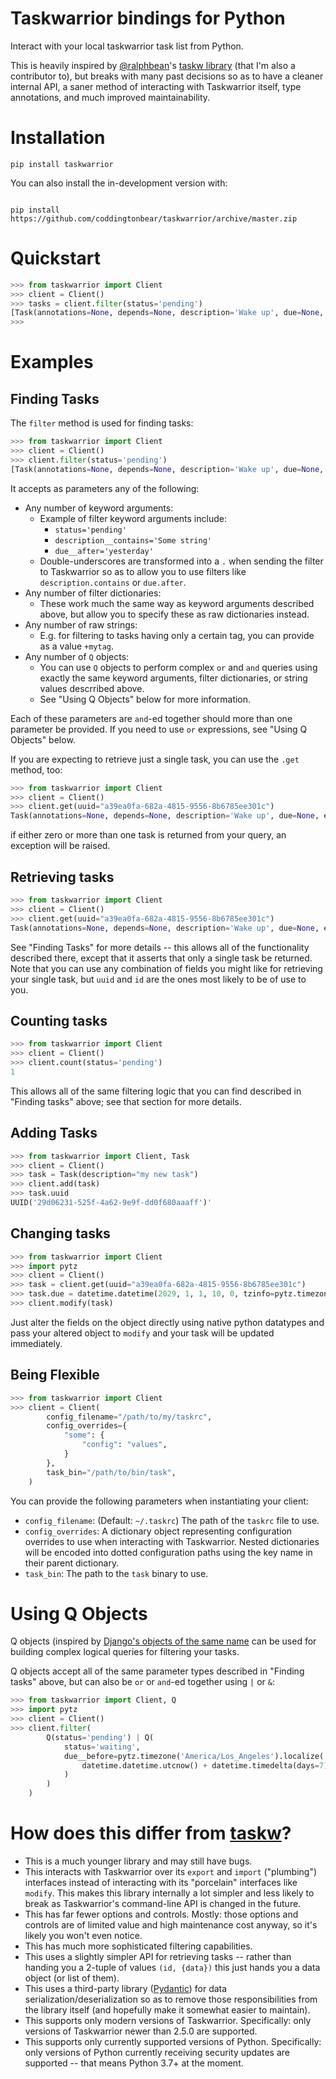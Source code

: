 # Taskwarrior bindings for Python

Interact with your local taskwarrior task list from Python.

This is heavily inspired by [@ralphbean](https://github.com/ralphbean)'s [taskw library](https://github.com/ralphbean/taskw) (that I'm also a contributor to), but breaks with many past decisions so as to have a cleaner internal API, a saner method of interacting with Taskwarrior itself, type annotations, and much improved maintainability.

# Installation

```
pip install taskwarrior
```

You can also install the in-development version with:

```

pip install https://github.com/coddingtonbear/taskwarrior/archive/master.zip

```

# Quickstart

```python
>>> from taskwarrior import Client
>>> client = Client()
>>> tasks = client.filter(status='pending')
[Task(annotations=None, depends=None, description='Wake up', due=None, end=None, entry=datetime.datetime(2022, 1, 24, 4, 28, 11, tzinfo=tzutc()), id=1, imask=None, mask=None, modified=datetime.datetime(2022, 1, 24, 4, 28, 51, tzinfo=tzutc()), parent=None, project=None, recur=None, scheduled=None, start=None, status='pending', tags=['alarm'], until=None, urgency=0.8, uuid=UUID('a39ea0fa-682a-4815-9556-8b6785ee301c'), wait=None)]
>>>
```

# Examples

## Finding Tasks

The `filter` method is used for finding tasks:

```python
>>> from taskwarrior import Client
>>> client = Client()
>>> client.filter(status='pending')
[Task(annotations=None, depends=None, description='Wake up', due=None, end=None, entry=datetime.datetime(2023, 1, 24, 4, 28, 11, tzinfo=tzutc()), id=1, imask=None, mask=None, modified=datetime.datetime(2022, 1, 24, 4, 28, 51, tzinfo=tzutc()), parent=None, project=None, recur=None, scheduled=None, start=None, status='pending', tags=['alarm'], until=None, urgency=0.8, uuid=UUID('a39ea0fa-682a-4815-9556-8b6785ee301c'), wait=None)]
```

It accepts as parameters any of the following:

- Any number of keyword arguments:
  - Example of filter keyword arguments include:
    - `status='pending'`
    - `description__contains='Some string'`
    - `due__after='yesterday'`
  - Double-underscores are transformed into a `.` when sending the filter to Taskwarrior so as to allow you to use filters like `description.contains` or `due.after`.
- Any number of filter dictionaries:
  - These work much the same way as keyword arguments described above, but allow you to specify these as raw dictionaries instead.
- Any number of raw strings:
  - E.g. for filtering to tasks having only a certain tag, you can provide as a value `+mytag`.
- Any number of `Q` objects:
  - You can use `Q` objects to perform complex `or` and `and` queries using exactly the same keyword arguments, filter dictionaries, or string values descrribed above.
  - See "Using Q Objects" below for more information.

Each of these parameters are `and`-ed together should more than one parameter be provided.  If you need to use `or` expressions, see "Using Q Objects" below.

If you are expecting to retrieve just a single task, you can use the `.get` method, too:

```python
>>> from taskwarrior import Client
>>> client = Client()
>>> client.get(uuid="a39ea0fa-682a-4815-9556-8b6785ee301c")
Task(annotations=None, depends=None, description='Wake up', due=None, end=None, entry=datetime.datetime(2023, 1, 24, 4, 28, 11, tzinfo=tzutc()), id=1, imask=None, mask=None, modified=datetime.datetime(2022, 1, 24, 4, 28, 51, tzinfo=tzutc()), parent=None, project=None, recur=None, scheduled=None, start=None, status='pending', tags=['alarm'], until=None, urgency=0.8, uuid=UUID('a39ea0fa-682a-4815-9556-8b6785ee301c'), wait=None)
```

if either zero or more than one task is returned from your query, an exception will be raised.

## Retrieving tasks

```python
>>> from taskwarrior import Client
>>> client = Client()
>>> client.get(uuid="a39ea0fa-682a-4815-9556-8b6785ee301c")
Task(annotations=None, depends=None, description='Wake up', due=None, end=None, entry=datetime.datetime(2023, 1, 24, 4, 28, 11, tzinfo=tzutc()), id=1, imask=None, mask=None, modified=datetime.datetime(2022, 1, 24, 4, 28, 51, tzinfo=tzutc()), parent=None, project=None, recur=None, scheduled=None, start=None, status='pending', tags=['alarm'], until=None, urgency=0.8, uuid=UUID('a39ea0fa-682a-4815-9556-8b6785ee301c'), wait=None)
```

See "Finding Tasks" for more details -- this allows all of the functionality described there, except that it asserts that only a single task be returned.  Note that you can use any combination of fields you might like for retrieving your single task, but `uuid` and `id` are the ones most likely to be of use to you.

## Counting tasks

```python
>>> from taskwarrior import Client
>>> client = Client()
>>> client.count(status='pending')
1
```

This allows all of the same filtering logic that you can find described in "Finding tasks" above; see that section for more details.

## Adding Tasks

```python
>>> from taskwarrior import Client, Task
>>> client = Client()
>>> task = Task(description="my new task")
>>> client.add(task)
>>> task.uuid
UUID('29d06231-525f-4a62-9e9f-dd0f680aaaff')'
```

## Changing tasks

```python
>>> from taskwarrior import Client
>>> import pytz
>>> client = Client()
>>> task = client.get(uuid="a39ea0fa-682a-4815-9556-8b6785ee301c")
>>> task.due = datetime.datetime(2029, 1, 1, 10, 0, tzinfo=pytz.timezone('America/Los_Angeles'))
>>> client.modify(task)
```

Just alter the fields on the object directly using native python datatypes and pass your altered object to `modify` and your task will be updated immediately.


## Being Flexible

```python
>>> from taskwarrior import Client
>>> client = Client(
        config_filename="/path/to/my/taskrc",
        config_overrides={
            "some": {
                "config": "values",
            }
        },
        task_bin="/path/to/bin/task",
    )
```

You can provide the following parameters when instantiating your client:

- `config_filename`: (Default: `~/.taskrc`) The path of the `taskrc` file to use.
- `config_overrides`: A dictionary object representing configuration overrides to use when interacting with Taskwarrior.  Nested dictionaries will be encoded into dotted configuration paths using the key name in their parent dictionary.
- `task_bin`: The path to the `task` binary to use.

# Using Q Objects

Q objects (inspired by [Django's objects of the same name](https://docs.djangoproject.com/en/4.0/topics/db/queries/#s-complex-lookups-with-q-objects) can be used for building complex logical queries for filtering your tasks.

Q objects accept all of the same parameter types described in "Finding tasks" above, but can also be `or` or `and`-ed together using `|` or `&`:

```python
>>> from taskwarrior import Client, Q
>>> import pytz
>>> client = Client()
>>> client.filter(
        Q(status='pending') | Q(
            status='waiting',
            due__before=pytz.timezone('America/Los_Angeles').localize(
                datetime.datetime.utcnow() + datetime.timedelta(days=7)
            )
        )
    )
```

# How does this differ from [taskw](https://github.com/ralphbean/taskw)?

- This is a much younger library and may still have bugs.
- This interacts with Taskwarrior over its `export` and `import` ("plumbing") interfaces instead of interacting with its "porcelain" interfaces like `modify`.  This makes this library internally a lot simpler and less likely to break as Taskwarrior's command-line API is changed in the future.
- This has far fewer options and controls.  Mostly: those options and controls are of limited value and high maintenance cost anyway, so it's likely you won't even notice.
- This has much more sophisticated filtering capabilities.
- This uses a slightly simpler API for retrieving tasks -- rather than handing you a 2-tuple of values `(id, {data})` this just hands you a data object (or list of them).
- This uses a third-party library ([Pydantic](https://pydantic-docs.helpmanual.io/)) for data serialization/deserialization so as to remove those responsibilities from the library itself (and hopefully make it somewhat easier to maintain).
- This supports only modern versions of Taskwarrior.  Specifically: only versions of Taskwarrior newer than 2.5.0 are supported.
- This supports only currently supported versions of Python.  Specifically: only versions of Python currently receiving security updates are supported -- that means Python 3.7+ at the moment.
